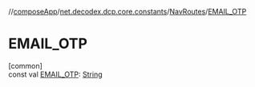 //[composeApp](../../../index.md)/[net.decodex.dcp.core.constants](../index.md)/[NavRoutes](index.md)/[EMAIL_OTP](-e-m-a-i-l_-o-t-p.md)

# EMAIL_OTP

[common]\
const val [EMAIL_OTP](-e-m-a-i-l_-o-t-p.md): [String](https://kotlinlang.org/api/latest/jvm/stdlib/kotlin/-string/index.html)
